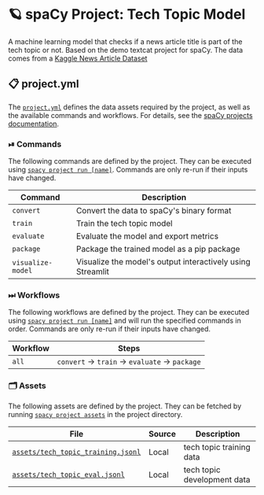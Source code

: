 <!-- SPACY PROJECT: AUTO-GENERATED DOCS START (do not remove) -->

# 🪐 spaCy Project: Tech Topic Model

A machine learning model that checks if a news article title is part of the tech topic or not. Based on the demo textcat project
for spaCy. The data comes from a [Kaggle News Article Dataset](https://www.kaggle.com/rmisra/news-category-dataset)

## 📋 project.yml

The [`project.yml`](project.yml) defines the data assets required by the
project, as well as the available commands and workflows. For details, see the
[spaCy projects documentation](https://spacy.io/usage/projects).

### ⏯ Commands

The following commands are defined by the project. They
can be executed using [`spacy project run [name]`](https://spacy.io/api/cli#project-run).
Commands are only re-run if their inputs have changed.

| Command | Description |
| --- | --- |
| `convert` | Convert the data to spaCy's binary format |
| `train` | Train the tech topic model |
| `evaluate` | Evaluate the model and export metrics |
| `package` | Package the trained model as a pip package |
| `visualize-model` | Visualize the model's output interactively using Streamlit |

### ⏭ Workflows

The following workflows are defined by the project. They
can be executed using [`spacy project run [name]`](https://spacy.io/api/cli#project-run)
and will run the specified commands in order. Commands are only re-run if their
inputs have changed.

| Workflow | Steps |
| --- | --- |
| `all` | `convert` &rarr; `train` &rarr; `evaluate` &rarr; `package` |

### 🗂 Assets

The following assets are defined by the project. They can
be fetched by running [`spacy project assets`](https://spacy.io/api/cli#project-assets)
in the project directory.

| File | Source | Description |
| --- | --- | --- |
| [`assets/tech_topic_training.jsonl`](assets/tech_topic_training.jsonl) | Local | tech topic training data |
| [`assets/tech_topic_eval.jsonl`](assets/tech_topic_eval.jsonl) | Local | tech topic development data |

<!-- SPACY PROJECT: AUTO-GENERATED DOCS END (do not remove) -->
